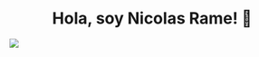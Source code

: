 <div align="center">
<h1 align="center">Hola, soy Nicolas Rame! 👋</h1>
</div>
<img src="https://imgur.com/a/R8Ss2V0">
